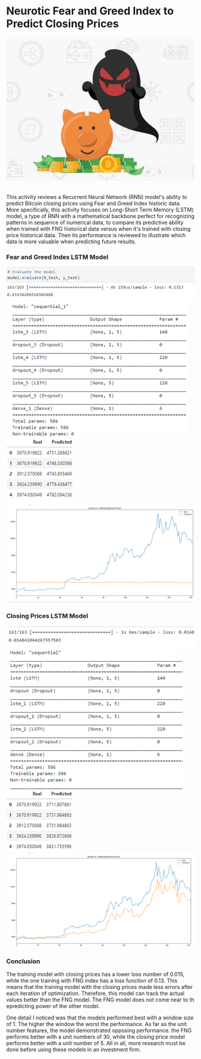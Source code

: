 # Neurotic Fear and Greed Index to Predict Closing Prices
<p align="center">
  <img src="https://github.com/EmilianoAmador/Deep_Learning_FNG_Index/blob/master/Images/FNG-Image.jpg" />
</p>
<br/>
This activity reviews a Recurrent Neural Network (RNN) model's ability to predict Bitcoin closing prices using Fear and Greed Index historic data. More specifically, this activity focuses on Long-Short Term Memory (LSTM) model, a type of RNN with a mathematical backbone perfect for recognizing patterns in sequence of numerical data, to compare its predictive ability when trained with FNG historical data versus when it's trained with closing price historical data. Then its performance is reviewed to illustrate which data is more valuable when predicting future results.


### Fear and Greed Index LSTM Model
![](Images/FNGloss.png)
<br/>
![](Images/FNGParam.png)
<br/>
![](Images/FNGtable.png)
<br/>
![](Images/FNGat5.png)


### Closing Prices LSTM Model
![](Images/CLSloss.png)
<br/>
![](Images/CLSparam.png)
<br/>
![](Images/CLStable.png)
<br/>
![](Images/CLSat5.png)

### Conclusion

The training model with closing prices has a lower loss number of 0.015, while the one training with FNG index has a loss function of 0.13. This means that the training model with the closing prices made less errors after each iteration of optimization. Therefore, this model can track the actual values better than the FNG model. The FNG model does not come near to th epredicting power of the other model.

One detail I noticed was that the models performed best with a window size of 1. The higher the window the worst the performance. As far as the unit number features, the model demonstrated opposing performance. the FNG performs better with a unit numbers of 30, while the closing price model performs better with a unit number of 5. All in all, more research must be done before using these models in an investment firm.
